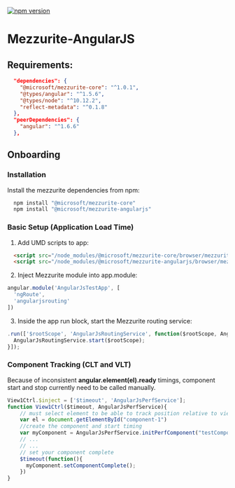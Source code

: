 [![npm version](https://badge.fury.io/js/%40microsoft%2Fmezzurite-angularjs.svg)](https://badge.fury.io/js/%40microsoft%2Fmezzurite-angularjs)

# Mezzurite-AngularJS
## Requirements:
```json
  "dependencies": {
    "@microsoft/mezzurite-core": "^1.0.1",
    "@types/angular": "^1.5.6",
    "@types/node": "^10.12.2",
    "reflect-metadata": "^0.1.8"
  },
  "peerDependencies": {
    "angular": "^1.6.6"
  },
```

## Onboarding

### Installation
 Install the mezzurite dependencies from npm:
```javascript
  npm install "@microsoft/mezzurite-core"
  npm install "@microsoft/mezzurite-angularjs"
```

### Basic Setup (Application Load Time)
1. Add UMD scripts to app:
```html
  <script src="/node_modules/@microsoft/mezzurite-core/browser/mezzurite.core.umd.js"></script>
  <script src="/node_modules/@microsoft/mezzurite-angularjs/browser/mezzurite.angularjs.umd.js"></script>
```
2. Inject Mezzurite module into app.module:
```javascript
angular.module('AngularJsTestApp', [
  'ngRoute',
  'angularjsrouting'
])
```
3. Inside the app run block, start the Mezzurite routing service:
```javascript
.run(['$rootScope', 'AngularJsRoutingService', function($rootScope, AngularJsRoutingService){
  AngularJsRoutingService.start($rootScope); 
}]);
```
### Component Tracking (CLT and VLT)
Because of inconsistent **angular.element(el).ready** timings, component start and stop currently need to be called manually.
```javascript
View1Ctrl.$inject = ['$timeout', 'AngularJsPerfService'];
function View1Ctrl($timeout, AngularJsPerfService){
    // must select element to be able to track position relative to viewport (for VLT)
    var el = document.getElementById("component-1")
    //create the component and start timing
    var myComponent = AngularJsPerfService.initPerfComponent("testComponent", el)
    // ...
    // ...
    // set your component complete
    $timeout(function(){
      myComponent.setComponentComplete();
    })
}
```
